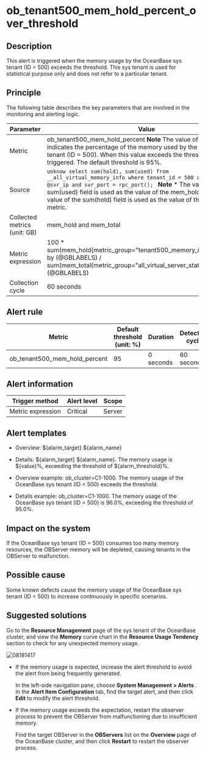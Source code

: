 ob_tenant500_mem_hold_percent_over_threshold 
=================================================================



**Description** 
------------------------------------

This alert is triggered when the memory usage by the OceanBase sys tenant (ID = 500) exceeds the threshold. This sys tenant is used for statistical purpose only and does not refer to a particular tenant.

Principle 
------------------------------

The following table describes the key parameters that are involved in the monitoring and alerting logic. 


|          Parameter           |                                                                                                                                                                                                                           Value                                                                                                                                                                                                                            |
|------------------------------|------------------------------------------------------------------------------------------------------------------------------------------------------------------------------------------------------------------------------------------------------------------------------------------------------------------------------------------------------------------------------------------------------------------------------------------------------------|
| Metric                       | ob_tenant500_mem_hold_percent **Note**  The value of this metric indicates the percentage of the memory used by the OceanBase sys tenant (ID = 500). When this value exceeds the threshold, this alert is triggered. The default threshold is 95%.                                                                                                                                                                         |
| Source                       | ```unknow select sum(hold), sum(used) from __all_virtual_memory_info where tenant_id = 500 and svr_ip = @svr_ip and svr_port = rpc_port(); ```  **Note**  * The value of the sum(used) field is used as the value of the mem_hold metric.   * The value of the sum(hold) field is used as the value of the mem_total metric.    |
| Collected metrics (unit: GB) | mem_hold and mem_total                                                                                                                                                                                                                                                                                                                                                                                                                                     |
| Metric expression            | 100 \* sum(mem_hold{metric_group="tenant500_memory_info",@LABELS}) by (@GBLABELS) / sum(mem_total{metric_group="all_virtual_server_stat",@LABELS}) by (@GBLABELS)                                                                                                                                                                                                                                                                                          |
| Collection cycle             | 60 seconds                                                                                                                                                                                                                                                                                                                                                                                                                                                 |



**Alert rule** 
-----------------------------------



|            Metric             | Default threshold (unit: %) | Duration  | Detection cycle | Time before clearance |
|-------------------------------|-----------------------------|-----------|-----------------|-----------------------|
| ob_tenant500_mem_hold_percent | 95                          | 0 seconds | 60 seconds      | 5 minutes             |



**Alert information** 
------------------------------------------



|  Trigger method   | Alert level | Scope  |
|-------------------|-------------|--------|
| Metric expression | Critical    | Server |



**Alert templates** 
----------------------------------------

* Overview: ${alarm_target} ${alarm_name}

  

* Details: ${alarm_target} ${alarm_name}. The memory usage is ${value}%, exceeding the threshold of ${alarm_threshold}%.

  

* Overview example: ob_cluster=C1-1000. The memory usage of the OceanBase sys tenant (ID = 500) exceeds the threshold.

  

* Details example: ob_cluster=C1-1000. The memory usage of the OceanBase sys tenant (ID = 500) is 96.0%, exceeding the threshold of 95.0%.

  




**Impact on the system** 
---------------------------------------------

If the OceanBase sys tenant (ID = 500) consumes too many memory resources, the OBServer memory will be depleted, causing tenants in the OBServer to malfunction.

**Possible cause** 
---------------------------------------

Some known defects cause the memory usage of the OceanBase sys tenant (ID = 500) to increase continuously in specific scenarios.

Suggested solutions 
----------------------------------------

Go to the **Resource Management** page of the sys tenant of the OceanBase cluster, and view the **Memory** curve chart in the **Resource Usage Tendency** section to check for any unexpected memory usage. 

![08181417](../images/p306445.png)

* If the memory usage is expected, increase the alert threshold to avoid the alert from being frequently generated. 

  In the left-side navigation pane, choose **System Management \> Alerts** . In the **Alert Item Configuration** tab, find the target alert, and then click **Edit** to modify the alert threshold.
  

* If the memory usage exceeds the expectation, restart the observer process to prevent the OBServer from malfunctioning due to insufficient memory. 

  Find the target OBServer in the **OBServers** list on the **Overview** page of the OceanBase cluster, and then click **Restart** to restart the observer process.
  



